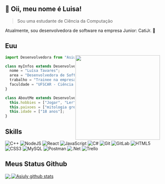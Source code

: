 ## 💜 Oii, meu nome é <strong>Luisa!</strong>

> Sou uma estudante de Ciência da Computação

Atualmente, sou desenvolvedora de software na empresa Junior: CatiJr. 💙


## Euu

<img align="right" width="275" src="https://media.giphy.com/media/bGgsc5mWoryfgKBx1u/giphy.gif" />

```js
import Desenvolvedora from "Asiuly";

class myInfos extends Desenvolvedora {
  nome = "Luísa Tavares";
  area = "Desenvolvedora de Software";
  trabalho = "Trainee na empresa CatiJR";
  faculdade = "UFSCAR - Ciência da Computação";
}

class AboutMe extends Desenvolvedora {
  this.hobbies = ["Jogar", "Ler", "Desenvolver", "Animes"];
  this.paixoes = ["mitologia grega", "Harry Potter"];
  this.idade = ["18 anos"];
}
```

## Skills

![C++](https://img.shields.io/badge/c++-%2300599C.svg?style=for-the-badge&logo=c%2B%2B&logoColor=white)
![NodeJS](https://img.shields.io/badge/node.js-6DA55F?style=for-the-badge&logo=node.js&logoColor=white)
![React](https://img.shields.io/badge/react-%2320232a.svg?style=for-the-badge&logo=react&logoColor=%2361DAFB)
![JavaScript](https://img.shields.io/badge/javascript-%23323330.svg?style=for-the-badge&logo=javascript&logoColor=%23F7DF1E)
![C#](https://img.shields.io/badge/c%23-%23239120.svg?style=for-the-badge&logo=c-sharp&logoColor=white)
![Git](https://img.shields.io/badge/git-%23F05033.svg?style=for-the-badge&logo=git&logoColor=white)
![GitLab](https://img.shields.io/badge/gitlab-%23181717.svg?style=for-the-badge&logo=gitlab&logoColor=white)
![HTML5](https://img.shields.io/badge/html5-%23E34F26.svg?style=for-the-badge&logo=html5&logoColor=white)
![CSS3](https://img.shields.io/badge/css3-%231572B6.svg?style=for-the-badge&logo=css3&logoColor=white)
![MySQL](https://img.shields.io/badge/mysql-%2300f.svg?style=for-the-badge&logo=mysql&logoColor=white)
![Postman](https://img.shields.io/badge/Postman-FF6C37?style=for-the-badge&logo=postman&logoColor=white)
![.Net](https://img.shields.io/badge/.NET-5C2D91?style=for-the-badge&logo=.net&logoColor=white)
![Trello](https://img.shields.io/badge/Trello-%23026AA7.svg?style=for-the-badge&logo=Trello&logoColor=white)


## Meus Status Github

<a href="https://github.com/Asiuly">
  <img align="center" src="https://github-readme-stats.vercel.app/api/top-langs/?username=Asiuly&theme=radical&hide_langs_below=1" />
</a>

<a href="https://github.com/Asiuly">
 <img align="center" src="https://github-readme-stats.vercel.app/api?username=Asiuly&show_icons=true&theme=radical&line_height=27" alt="Asiuly github stats"/>
</a>

